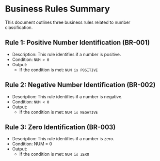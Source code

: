 # Business Rules Summary

This document outlines three business rules related to number classification.

## Rule 1: Positive Number Identification (BR-001)
* Description: This rule identifies if a number is positive.
* Condition: `NUM > 0`
* Output:
	* If the condition is met: `NUM is POSITIVE`

## Rule 2: Negative Number Identification (BR-002)
* Description: This rule identifies if a number is negative.
* Condition: `NUM < 0`
* Output:
	* If the condition is met: `NUM is NEGATIVE`

## Rule 3: Zero Identification (BR-003)
* Description: This rule identifies if a number is zero.
* Condition: NUM = 0
* Output:
	* If the condition is met: `NUM is ZERO`